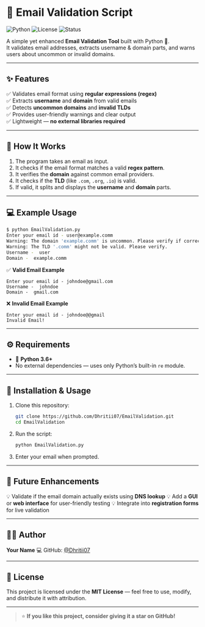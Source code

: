 # 📧 Email Validation Script  

![Python](https://img.shields.io/badge/Python-3.6%2B-blue?logo=python&logoColor=white)
![License](https://img.shields.io/badge/License-MIT-green)
![Status](https://img.shields.io/badge/Status-Stable-success)

A simple yet enhanced **Email Validation Tool** built with Python 🐍.  
It validates email addresses, extracts username & domain parts, and warns users about uncommon or invalid domains.

---

## ✨ Features  

✅ Validates email format using **regular expressions (regex)**  
✅ Extracts **username** and **domain** from valid emails  
✅ Detects **uncommon domains** and **invalid TLDs**  
✅ Provides user-friendly warnings and clear output  
✅ Lightweight — **no external libraries required**

---

## 🧠 How It Works  

1. The program takes an email as input.  
2. It checks if the email format matches a valid **regex pattern**.  
3. It verifies the **domain** against common email providers.  
4. It checks if the **TLD** (like `.com`, `.org`, `.io`) is valid.  
5. If valid, it splits and displays the **username** and **domain** parts.

---

## 💻 Example Usage  

```bash
$ python EmailValidation.py
Enter your email id - user@example.comm
Warning: The domain 'example.comm' is uncommon. Please verify if correct.
Warning: The TLD '.comm' might not be valid. Please verify.
Username -  user
Domain -  example.comm
````

✅ **Valid Email Example**

```
Enter your email id - johndoe@gmail.com
Username -  johndoe
Domain -  gmail.com
```

❌ **Invalid Email Example**

```
Enter your email id - johndoe@@gmail
Invalid Email!
```

---

## ⚙️ Requirements

* 🐍 **Python 3.6+**
* No external dependencies — uses only Python’s built-in `re` module.

---

## 🚀 Installation & Usage

1. Clone this repository:

   ```bash
   git clone https://github.com/Dhritii07/EmailValidation.git
   cd EmailValidation
   ```
2. Run the script:

   ```bash
   python EmailValidation.py
   ```
3. Enter your email when prompted.

---

## 🔮 Future Enhancements

💡 Validate if the email domain actually exists using **DNS lookup**
💡 Add a **GUI** or **web interface** for user-friendly testing
💡 Integrate into **registration forms** for live validation

---

## 🧑‍💻 Author

**Your Name**
💻 GitHub: [@Dhritii07](https://github.com/Dhritii07)

---

## 🪪 License

This project is licensed under the **MIT License** — feel free to use, modify, and distribute it with attribution.

---

> ⭐ **If you like this project, consider giving it a star on GitHub!**


